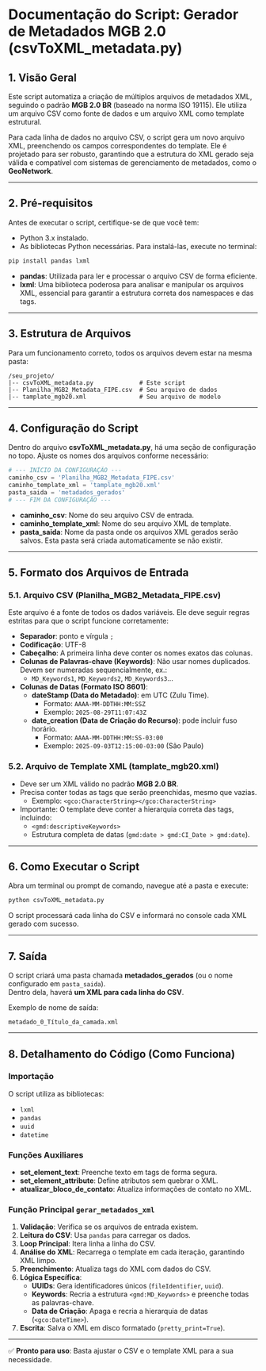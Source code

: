 # Documentação do Script: Gerador de Metadados MGB 2.0 (csvToXML_metadata.py)

## 1. Visão Geral
Este script automatiza a criação de múltiplos arquivos de metadados XML, seguindo o padrão **MGB 2.0 BR** (baseado na norma ISO 19115). Ele utiliza um arquivo CSV como fonte de dados e um arquivo XML como template estrutural.

Para cada linha de dados no arquivo CSV, o script gera um novo arquivo XML, preenchendo os campos correspondentes do template. Ele é projetado para ser robusto, garantindo que a estrutura do XML gerado seja válida e compatível com sistemas de gerenciamento de metadados, como o **GeoNetwork**.

---

## 2. Pré-requisitos
Antes de executar o script, certifique-se de que você tem:

- Python 3.x instalado.
- As bibliotecas Python necessárias. Para instalá-las, execute no terminal:

```bash
pip install pandas lxml
```

- **pandas**: Utilizada para ler e processar o arquivo CSV de forma eficiente.  
- **lxml**: Uma biblioteca poderosa para analisar e manipular os arquivos XML, essencial para garantir a estrutura correta dos namespaces e das tags.

---

## 3. Estrutura de Arquivos
Para um funcionamento correto, todos os arquivos devem estar na mesma pasta:

```
/seu_projeto/
|-- csvToXML_metadata.py             # Este script
|-- Planilha_MGB2_Metadata_FIPE.csv  # Seu arquivo de dados
|-- tamplate_mgb20.xml               # Seu arquivo de modelo
```

---

## 4. Configuração do Script
Dentro do arquivo **csvToXML_metadata.py**, há uma seção de configuração no topo. Ajuste os nomes dos arquivos conforme necessário:

```python
# --- INÍCIO DA CONFIGURAÇÃO ---
caminho_csv = 'Planilha_MGB2_Metadata_FIPE.csv'
caminho_template_xml = 'tamplate_mgb20.xml'
pasta_saida = 'metadados_gerados'
# --- FIM DA CONFIGURAÇÃO ---
```

- **caminho_csv**: Nome do seu arquivo CSV de entrada.  
- **caminho_template_xml**: Nome do seu arquivo XML de template.  
- **pasta_saida**: Nome da pasta onde os arquivos XML gerados serão salvos. Esta pasta será criada automaticamente se não existir.

---

## 5. Formato dos Arquivos de Entrada

### 5.1. Arquivo CSV (Planilha_MGB2_Metadata_FIPE.csv)
Este arquivo é a fonte de todos os dados variáveis. Ele deve seguir regras estritas para que o script funcione corretamente:

- **Separador**: ponto e vírgula `;`  
- **Codificação**: UTF-8  
- **Cabeçalho**: A primeira linha deve conter os nomes exatos das colunas.  
- **Colunas de Palavras-chave (Keywords)**: Não usar nomes duplicados. Devem ser numeradas sequencialmente, ex.:  
  - `MD_Keywords1`, `MD_Keywords2`, `MD_Keywords3`...  
- **Colunas de Datas (Formato ISO 8601)**:  
  - **dateStamp (Data do Metadado)**: em UTC (Zulu Time).  
    - Formato: `AAAA-MM-DDTHH:MM:SSZ`  
    - Exemplo: `2025-08-29T11:07:43Z`  
  - **date_creation (Data de Criação do Recurso)**: pode incluir fuso horário.  
    - Formato: `AAAA-MM-DDTHH:MM:SS-03:00`  
    - Exemplo: `2025-09-03T12:15:00-03:00` (São Paulo)

### 5.2. Arquivo de Template XML (tamplate_mgb20.xml)
- Deve ser um XML válido no padrão **MGB 2.0 BR**.  
- Precisa conter todas as tags que serão preenchidas, mesmo que vazias.  
  - Exemplo: `<gco:CharacterString></gco:CharacterString>`  
- Importante: O template deve conter a hierarquia correta das tags, incluindo:  
  - `<gmd:descriptiveKeywords>`  
  - Estrutura completa de datas (`gmd:date > gmd:CI_Date > gmd:date`).

---

## 6. Como Executar o Script

Abra um terminal ou prompt de comando, navegue até a pasta e execute:

```bash
python csvToXML_metadata.py
```

O script processará cada linha do CSV e informará no console cada XML gerado com sucesso.

---

## 7. Saída

O script criará uma pasta chamada **metadados_gerados** (ou o nome configurado em `pasta_saida`).  
Dentro dela, haverá **um XML para cada linha do CSV**.

Exemplo de nome de saída:  
```
metadado_0_Título_da_camada.xml
```

---

## 8. Detalhamento do Código (Como Funciona)

### Importação
O script utiliza as bibliotecas:
- `lxml`
- `pandas`
- `uuid`
- `datetime`

### Funções Auxiliares
- **set_element_text**: Preenche texto em tags de forma segura.  
- **set_element_attribute**: Define atributos sem quebrar o XML.  
- **atualizar_bloco_de_contato**: Atualiza informações de contato no XML.  

### Função Principal `gerar_metadados_xml`
1. **Validação**: Verifica se os arquivos de entrada existem.  
2. **Leitura do CSV**: Usa `pandas` para carregar os dados.  
3. **Loop Principal**: Itera linha a linha do CSV.  
4. **Análise do XML**: Recarrega o template em cada iteração, garantindo XML limpo.  
5. **Preenchimento**: Atualiza tags do XML com dados do CSV.  
6. **Lógica Específica**:  
   - **UUIDs**: Gera identificadores únicos (`fileIdentifier`, `uuid`).  
   - **Keywords**: Recria a estrutura `<gmd:MD_Keywords>` e preenche todas as palavras-chave.  
   - **Data de Criação**: Apaga e recria a hierarquia de datas (`<gco:DateTime>`).  
7. **Escrita**: Salva o XML em disco formatado (`pretty_print=True`).

---

✅ **Pronto para uso**: Basta ajustar o CSV e o template XML para a sua necessidade.
